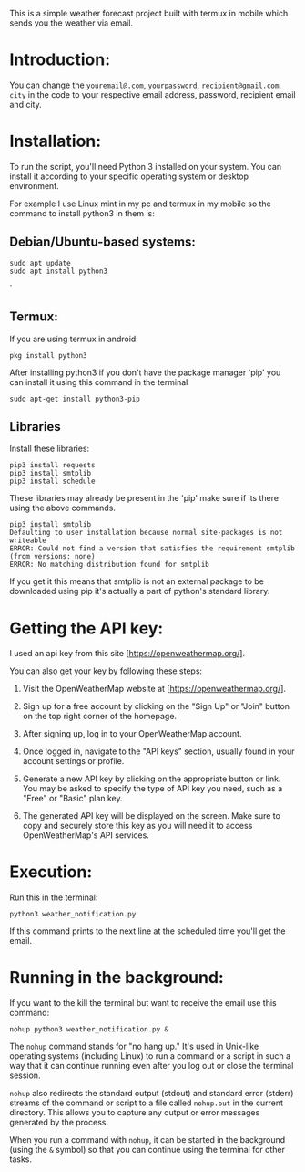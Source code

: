 This is a simple weather forecast project built with termux in mobile which sends you the weather via email.


# Introduction: 

You can change the `youremail@.com`, `yourpassword`, `recipient@gmail.com`, `city`   in the code to your respective email address, password, recipient email and city.

# Installation:

To run the script, you'll need Python 3 installed on your system. You can install it according to your specific operating system or desktop environment.

For example I use Linux mint in my pc and termux in my mobile so the command to install python3 in them is:

## Debian/Ubuntu-based systems:

```
sudo apt update
sudo apt install python3
```

`
## Termux:

If you are using termux in android:
```
pkg install python3
```


After installing python3 if you don't have the package manager 'pip' you can install it using this command in the terminal

```
sudo apt-get install python3-pip
```


## Libraries 

Install these libraries:

```
pip3 install requests
pip3 install smtplib
pip3 install schedule
```

These libraries may already be present in the 'pip' make sure if its there using the above commands. 

```
pip3 install smtplib                                                                     
Defaulting to user installation because normal site-packages is not writeable
ERROR: Could not find a version that satisfies the requirement smtplib (from versions: none)
ERROR: No matching distribution found for smtplib

```

If you get it this means that smtplib is not an external package to be downloaded using pip it's actually a part of python's standard library.


# Getting the API key:

I used an api key from this site [https://openweathermap.org/].

You can also get your key by following these steps:

1. Visit the OpenWeatherMap website at [https://openweathermap.org/].
    
2.  Sign up for a free account by clicking on the "Sign Up" or "Join" button on the top right corner of the homepage.
    
3. After signing up, log in to your OpenWeatherMap account.
    
4. Once logged in, navigate to the "API keys" section, usually found in your account settings or profile.
    
5. Generate a new API key by clicking on the appropriate button or link. You may be asked to specify the type of API key you need, such as a "Free" or "Basic" plan key.
    
6. The generated API key will be displayed on the screen. Make sure to copy and securely store this key as you will need it to access OpenWeatherMap's API services.


# Execution:

Run this in the terminal:

```
python3 weather_notification.py
```

If this command prints to the next line at the scheduled time you'll get the email. 

# Running in the background:

If you want to the kill the terminal but want to receive the email use this command:

```
nohup python3 weather_notification.py &
```

The `nohup` command stands for "no hang up." It's used in Unix-like operating systems (including Linux) to run a command or a script in such a way that it can continue running even after you log out or close the terminal session.

`nohup` also redirects the standard output (stdout) and standard error (stderr) streams of the command or script to a file called `nohup.out` in the current directory. This allows you to capture any output or error messages generated by the process.

When you run a command with `nohup`, it can be started in the background (using the `&` symbol) so that you can continue using the terminal for other tasks. 

